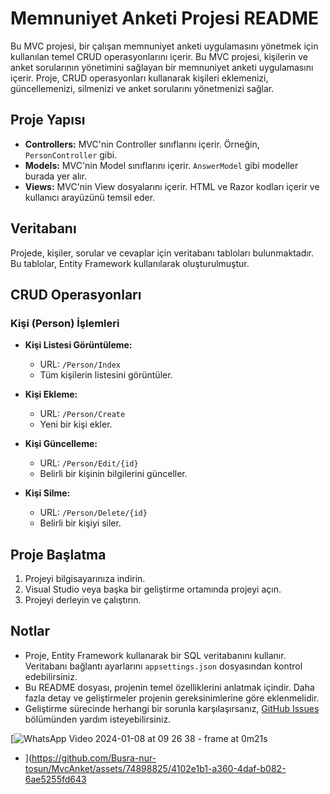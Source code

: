# Memnuniyet Anketi Projesi README

Bu MVC projesi, bir çalışan  memnuniyet anketi uygulamasını yönetmek için kullanılan temel CRUD operasyonlarını içerir.
Bu MVC projesi, kişilerin ve anket sorularının yönetimini sağlayan bir memnuniyet anketi uygulamasını içerir. 
Proje, CRUD operasyonları kullanarak kişileri eklemenizi, güncellemenizi, silmenizi ve anket sorularını yönetmenizi sağlar.

## Proje Yapısı

- **Controllers:** MVC'nin Controller sınıflarını içerir. Örneğin, `PersonController`  gibi.
- **Models:** MVC'nin Model sınıflarını içerir. `AnswerModel` gibi modeller burada yer alır.
- **Views:** MVC'nin View dosyalarını içerir. HTML ve Razor kodları içerir ve kullanıcı arayüzünü temsil eder.

## Veritabanı

Projede, kişiler, sorular ve cevaplar için veritabanı tabloları bulunmaktadır. Bu tablolar, Entity Framework kullanılarak oluşturulmuştur.

## CRUD Operasyonları

### Kişi (Person) İşlemleri

- **Kişi Listesi Görüntüleme:**
  - URL: `/Person/Index`
  - Tüm kişilerin listesini görüntüler.

- **Kişi Ekleme:**
  - URL: `/Person/Create`
  - Yeni bir kişi ekler.

- **Kişi Güncelleme:**
  - URL: `/Person/Edit/{id}`
  - Belirli bir kişinin bilgilerini günceller.

- **Kişi Silme:**
  - URL: `/Person/Delete/{id}`
  - Belirli bir kişiyi siler.


## Proje Başlatma

1. Projeyi bilgisayarınıza indirin.
2. Visual Studio veya başka bir geliştirme ortamında projeyi açın.
3. Projeyi derleyin ve çalıştırın.

## Notlar

- Proje, Entity Framework kullanarak bir SQL veritabanını kullanır. Veritabanı bağlantı ayarlarını `appsettings.json` dosyasından kontrol edebilirsiniz.
- Bu README dosyası, projenin temel özelliklerini anlatmak içindir. Daha fazla detay ve geliştirmeler projenin gereksinimlerine göre eklenmelidir.
- Geliştirme sürecinde herhangi bir sorunla karşılaşırsanız, [GitHub Issues](https://github.com/KullaniciAdi/ProjeAdi/issues) bölümünden yardım isteyebilirsiniz.

[![WhatsApp Video 2024-01-08 at 09 26 38 - frame at 0m21s](https://github.com/Busra-nur-tosun/MvcAnket/assets/74898825/206a0f3f-b414-4291-9eaa-47ecc4f02aab)

- ](https://github.com/Busra-nur-tosun/MvcAnket/assets/74898825/4102e1b1-a360-4daf-b082-6ae5255fd643

